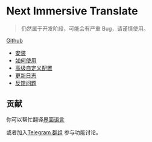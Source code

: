 # Next Immersive Translate

> 仍然属于开发阶段，可能会有严重 Bug，请谨慎使用。

[Github](https://github.com/immersive-translate/next-immersive-translate/)

- [安装](installation.md)
- [如何使用](usage.md)
- [高级自定义配置](advanced.md)
- [更新日志](CHANGELOG.md)
- [反馈问题](https://github.com/immersive-translate/next-immersive-translate/issues)

## 贡献

你可以帮忙翻译[界面语言](https://crowdin.com/project/immersive-translate)

或者加入[Telegram 群组](https://t.me/+rq848Z09nehlOTgx) 参与功能讨论。
